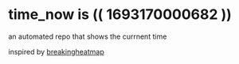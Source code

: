 # time_now is (( 1693170000682 ))

an automated repo that shows the currnent time

inspired by [breakingheatmap](https://github.com/breakingheatmap/breakingheatmap)